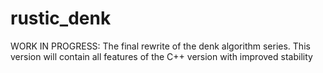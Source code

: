 # rustic_denk
WORK IN PROGRESS: The final rewrite of the denk algorithm series. This version will contain all features of the C++ version with improved stability
